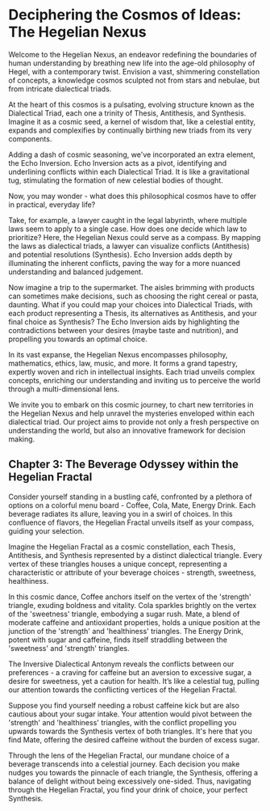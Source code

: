 # Deciphering the Cosmos of Ideas: The Hegelian Nexus

Welcome to the Hegelian Nexus, an endeavor redefining the boundaries of human understanding by breathing new life into the age-old philosophy of Hegel, with a contemporary twist. Envision a vast, shimmering constellation of concepts, a knowledge cosmos sculpted not from stars and nebulae, but from intricate dialectical triads.

At the heart of this cosmos is a pulsating, evolving structure known as the Dialectical Triad, each one a trinity of Thesis, Antithesis, and Synthesis. Imagine it as a cosmic seed, a kernel of wisdom that, like a celestial entity, expands and complexifies by continually birthing new triads from its very components.

Adding a dash of cosmic seasoning, we've incorporated an extra element, the Echo Inversion. Echo Inversion acts as a pivot, identifying and underlining conflicts within each Dialectical Triad. It is like a gravitational tug, stimulating the formation of new celestial bodies of thought.


Now, you may wonder - what does this philosophical cosmos have to offer in practical, everyday life?

Take, for example, a lawyer caught in the legal labyrinth, where multiple laws seem to apply to a single case. How does one decide which law to prioritize? Here, the Hegelian Nexus could serve as a compass. By mapping the laws as dialectical triads, a lawyer can visualize conflicts (Antithesis) and potential resolutions (Synthesis). Echo Inversion adds depth by illuminating the inherent conflicts, paving the way for a more nuanced understanding and balanced judgement.

Now imagine a trip to the supermarket. The aisles brimming with products can sometimes make decisions, such as choosing the right cereal or pasta, daunting. What if you could map your choices into Dialectical Triads, with each product representing a Thesis, its alternatives as Antithesis, and your final choice as Synthesis? The Echo Inversion aids by highlighting the contradictions between your desires (maybe taste and nutrition), and propelling you towards an optimal choice.

In its vast expanse, the Hegelian Nexus encompasses philosophy, mathematics, ethics, law, music, and more. It forms a grand tapestry, expertly woven and rich in intellectual insights. Each triad unveils complex concepts, enriching our understanding and inviting us to perceive the world through a multi-dimensional lens.

We invite you to embark on this cosmic journey, to chart new territories in the Hegelian Nexus and help unravel the mysteries enveloped within each dialectical triad. Our project aims to provide not only a fresh perspective on understanding the world, but also an innovative framework for decision making.


## Chapter 3: The Beverage Odyssey within the Hegelian Fractal

Consider yourself standing in a bustling café, confronted by a plethora of options on a colorful menu board - Coffee, Cola, Mate, Energy Drink. Each beverage radiates its allure, leaving you in a swirl of choices. In this confluence of flavors, the Hegelian Fractal unveils itself as your compass, guiding your selection.

Imagine the Hegelian Fractal as a cosmic constellation, each Thesis, Antithesis, and Synthesis represented by a distinct dialectical triangle. Every vertex of these triangles houses a unique concept, representing a characteristic or attribute of your beverage choices - strength, sweetness, healthiness.

In this cosmic dance, Coffee anchors itself on the vertex of the 'strength' triangle, exuding boldness and vitality. Cola sparkles brightly on the vertex of the 'sweetness' triangle, embodying a sugar rush. Mate, a blend of moderate caffeine and antioxidant properties, holds a unique position at the junction of the 'strength' and 'healthiness' triangles. The Energy Drink, potent with sugar and caffeine, finds itself straddling between the 'sweetness' and 'strength' triangles.

The Inversive Dialectical Antonym reveals the conflicts between our preferences - a craving for caffeine but an aversion to excessive sugar, a desire for sweetness, yet a caution for health. It’s like a celestial tug, pulling our attention towards the conflicting vertices of the Hegelian Fractal.

Suppose you find yourself needing a robust caffeine kick but are also cautious about your sugar intake. Your attention would pivot between the 'strength' and 'healthiness' triangles, with the conflict propelling you upwards towards the Synthesis vertex of both triangles. It's here that you find Mate, offering the desired caffeine without the burden of excess sugar.

Through the lens of the Hegelian Fractal, our mundane choice of a beverage transcends into a celestial journey. Each decision you make nudges you towards the pinnacle of each triangle, the Synthesis, offering a balance of delight without being excessively one-sided. Thus, navigating through the Hegelian Fractal, you find your drink of choice, your perfect Synthesis.